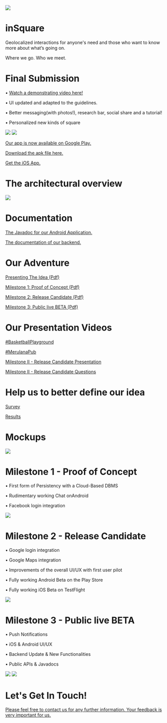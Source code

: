 ![](https://github.com/regini/inSquare/blob/gh-pages/logook.png)
# inSquare
Geolocalized interactions for anyone's need and those who want to know more about what’s going on.

Where we go. Who we meet.

# Final Submission
 • [Watch a demonstrating video here!](https://www.facebook.com/insquareapplication/videos/1714327192188246/)

 • UI updated and adapted to the guidelines.
 
 • Better messaging(with photos!), research bar, social share and a tutorial!
 
 • Personalized new kinds of square
 
  ![](http://regini.github.io/inSquare/ScreenshotsFinalSubmission.png)
  ![](http://regini.github.io/inSquare/tutorialOverview.jpg)
  
[Our app is now available on Google Play.](https://play.google.com/store/apps/details?id=com.nsqre.insquare&utm_source=global_co&utm_medium=prtnr&utm_content=Mar2515&utm_campaign=PartBadge&pcampaignid=MKT-AC-global-none-all-co-pr-py-PartBadges-Oct1515-1)

[Download the apk file here.](https://drive.google.com/file/d/0B7PZp8m-DpIUZUVZRnRWR05acUE/view?usp=sharing)

[Get the iOS App.](https://docs.google.com/forms/d/1DxJuMuMHwqPWnLFzPkTMXjYEH9cX-Ujdk8QMkCKKme4/viewform)
  
# The architectural overview

 ![](http://regini.github.io/inSquare/insquare_architecture.png)
 
# Documentation

[The Javadoc for our Android Application.](http://regini.github.io/inSquare/insquaredoc/index.html)

[The documentation of our backend.](http://regini.github.io/inSquare/backendoc/index.html)


# Our Adventure
[Presenting The Idea (Pdf)](https://drive.google.com/open?id=0ByoM6ITfn2ntM1ktMXhTWW5vSFU)

[Milestone 1: Proof of Concept (Pdf)](https://drive.google.com/open?id=0ByoM6ITfn2ntOGNwU21hY0NlOUU)

[Milestone 2: Release Candidate (Pdf)](https://drive.google.com/open?id=0ByoM6ITfn2ntOWxzMS14alQ3MG8)

[Milestone 3: Public live BETA (Pdf)](https://drive.google.com/drive/folders/0B57VQrsEDXrtSTNhNFRESTdTYW8)

# Our Presentation Videos

[#BasketballPlayground](https://drive.google.com/open?id=0ByoM6ITfn2ntNFlGS1VJalNtUHM)

[#MerulanaPub](https://drive.google.com/open?id=0ByoM6ITfn2ntVFU2eGw1bUI2c2c)

[Milestone II - Release Candidate Presentation](https://youtu.be/BWIQcIFk5Yw)

[Milestone II - Release Candidate Questions](https://youtu.be/yWCflRAcMyM)

# Help us to better define our idea
[Survey](https://goo.gl/07GxSS)   

[Results](https://docs.google.com/forms/d/1VNDIqxvEftTTwklxarWzcM6DcCcdv_zyfekmQPCvtGc/viewanalytics)

# Mockups
![](http://regini.github.io/inSquare/mockup.png)



# Milestone 1 - Proof of Concept
  • First form of Persistency with a Cloud-Based DBMS   
  
  • Rudimentary working Chat onAndroid  
  
  • Facebook login integration  
  
  ![](http://regini.github.io/inSquare/ScreenshotsMilestone1.png)
  
# Milestone 2 - Release Candidate
 • Google login integration
 
 • Google Maps integration
 
 • Improvements of the overall UI/UX with first user pilot
 
 • Fully working Android Beta on the Play Store
 
 • Fully working iOS Beta on TestFlight 
 
 ![](http://regini.github.io/inSquare/ScreenshotsMilestone2.png)
 
# Milestone 3 - Public live BETA
 • Push Notifications
 
 • iOS & Android UI/UX
 
 • Backend Update & New Functionalities
 
 • Public APIs & Javadocs
    
 ![](http://regini.github.io/inSquare/ScreenshotsMilestone3.png)
 ![](http://regini.github.io/inSquare/ScreenshotIOs.png)
 

# Let's Get In Touch!
[Please feel free to contact us for any further information. Your feedback is very important for us.](http://goo.gl/forms/2VcB24833w)
